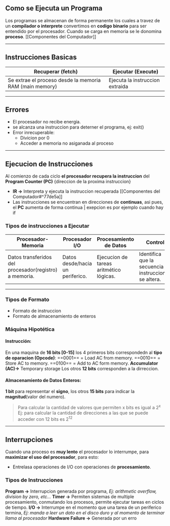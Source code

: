 ##  Como se Ejecuta un Programa
Los programas se almacenan de forma permanente los cuales a travez de un **compilador o interprete** convertimos en **codigo binario** para ser entendido por el procesador. 
Cuando se carga en memoria se le donomina **proceso**. [[Componentes del Computador]]
***
## Instrucciones Basicas 
| Recuperar (fetch)                         | Ejecutar (Execute)              |
| ----------------------------------------- | ------------------------------- |
| Se extrae el proceso desde la memoria RAM (main memory) | Ejecuta la instruccion extraida |
***
## Errores
* El procesador no recibe energia.
* se alcanza una instruccion para deterner el programa, ej: exit()
* Error inrecuperable: 
	* Divicion por 0
	* Acceder a memoria no asiganada al proceso
***
## Ejecucion de Instrucciones
Al comienzo de cada ciclo **el procesador recupera la instruccion** del **Program Counter (PC)** {direccion de la proxima instruccion}
- **IR ->** Interpreta y ejecuta la instruccion recuperada [[Componentes del Computador#^77de5a]]
- Las instrucciones se encuentran en direcciones de **continuas**, asi pues, el **PC** aumenta de forma continua | exepcion es por ejemplo cuando hay if 

### Tipos de instrucciones a Ejecutar
| Procesador-Memoria                                     | Procesador I/O                     | Procesamiento de Datos                  | Control                                                 |
| ------------------------------------------------------ | ---------------------------------- | --------------------------------------- | ------------------------------------------------------- |
| Datos transferidos del procesador(registro) a memoria. | Datos desde/hacia un periferico. | Ejecucion de tareas aritmético lógicas. | Identifica que la secuencia de instrucciones se altera. |
***
### Tipos de Formato
- Formato de instruccion
- Formato de almacenamiento de enteros

### Máquina Hipotética
#### Instrucción:
En una maquina de **16 bits [0-15]** los 4 primeros bits correspondedn al **tipo de oparacion (Opcode)**: 
==0001== = Load AC from memory.
==0010== = Store AC to memory.
==0100== = Add to AC form memory.
**Accumulator (AC)->** Temporary storage
Los otros **12 bits** corresponden a la dirreccion.

#### Almacenamiento de Datos Enteros:
 **1 bit** para representar el **signo**, los otros **15 bits** para indicar la **magnitud**(valor del numero).
 
 >Para calcular la cantidad de valores que permiten x bits es igual a 2<sup>x</sup> 
 >Ej: para calcular la cantidad de direcciones a las que se puede acceder con 12 bits es   2<sup>12</sup>
***
## Interrupciones
Cuando una proceso es **muy lento** el procesador lo interrumpe, para **maximizar el uso del procesador**, para esto:
- Entrelasa operaciones de I/O con operaciones de **procesamiento**.

### Tipos de Instrucciones
**Program ->** Interrupcion generada por programa, *Ej: arithmetic overflow, division by zero, etc...*
**Timer ->** Permiten sistemas de multiple procesamiento, conmutando los procesos, permite ejecutar tareas en ciclos de tiempo.
**I/O ->** Interrumpe en el momento que una tarea de un periferico termina, *Ej: manda a leer un dato en el disco duro y al momento de terminar llama al procesador*
**Hardware Failure ->** Generada por un erro 